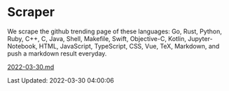 # Scraper

We scrape the github trending page of these languages: Go, Rust, Python, Ruby, C++, C, Java, Shell, Makefile, Swift, Objective-C, Kotlin, Jupyter-Notebook, HTML, JavaScript, TypeScript, CSS, Vue, TeX, Markdown, and push a markdown result everyday.

[2022-03-30.md](https://github.com/yangwenmai/github-trending-backup/blob/master/2022-03-30.md)

Last Updated: 2022-03-30 04:00:06